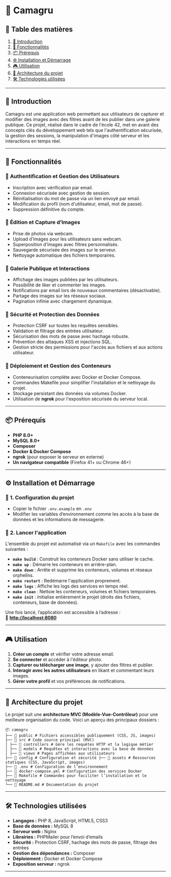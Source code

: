 # 📸 Camagru

## 📌 Table des matières
1. [📖 Introduction](#-introduction)  
2. [🚀 Fonctionnalités](#-fonctionnalités)  
3. [📦 Prérequis](#-prérequis)  
4. [⚙️ Installation et Démarrage](#️-installation-et-démarrage)  
5. [🎮 Utilisation](#-utilisation)  
6. [🔧 Architecture du projet](#-architecture-du-projet)  
7. [🛠 Technologies utilisées](#-technologies-utilisées)  

---

## 📖 Introduction
Camagru est une application web permettant aux utilisateurs de capturer et modifier des images avec des filtres avant de les publier dans une galerie publique. Ce projet, réalisé dans le cadre de l'école 42, met en avant des concepts clés du développement web tels que l'authentification sécurisée, la gestion des sessions, la manipulation d'images côté serveur et les interactions en temps réel.

---

## 🚀 Fonctionnalités
### 🔹 **Authentification et Gestion des Utilisateurs**
- Inscription avec vérification par email.
- Connexion sécurisée avec gestion de session.
- Réinitialisation du mot de passe via un lien envoyé par email.
- Modification du profil (nom d'utilisateur, email, mot de passe).
- Suppression définitive du compte.

### 🔹 **Édition et Capture d’Images**
- Prise de photos via webcam.
- Upload d’images pour les utilisateurs sans webcam.
- Superposition d’images avec filtres personnalisés.
- Sauvegarde sécurisée des images sur le serveur.
- Nettoyage automatique des fichiers temporaires.

### 🔹 **Galerie Publique et Interactions**
- Affichage des images publiées par les utilisateurs.
- Possibilité de liker et commenter les images.
- Notifications par email lors de nouveaux commentaires (désactivable).
- Partage des images sur les réseaux sociaux.
- Pagination infinie avec chargement dynamique.

### 🔹 **Sécurité et Protection des Données**
- Protection CSRF sur toutes les requêtes sensibles.
- Validation et filtrage des entrées utilisateur.
- Sécurisation des mots de passe avec hachage robuste.
- Prévention des attaques XSS et injections SQL.
- Gestion stricte des permissions pour l'accès aux fichiers et aux actions utilisateur.

### 🔹 **Déploiement et Gestion des Conteneurs**
- Conteneurisation complète avec Docker et Docker Compose.
- Commandes Makefile pour simplifier l'installation et le nettoyage du projet.
- Stockage persistant des données via volumes Docker.
- Utilisation de **ngrok** pour l'exposition sécurisée du serveur local.

---

## 📦 Prérequis
- **PHP 8.0+**
- **MySQL 8.0+**
- **Composer**
- **Docker & Docker Compose**
- **ngrok** (pour exposer le serveur en externe)
- **Un navigateur compatible** (Firefox 41+ ou Chrome 46+)

---

## ⚙️ Installation et Démarrage

### 🔹 **1. Configuration du projet**
- Copier le fichier `.env.example` en `.env`
- Modifier les variables d’environnement comme les accès à la base de données et les informations de messagerie.

### 🔹 **2. Lancer l'application**
L'ensemble du projet est automatisé via un `Makefile` avec les commandes suivantes :

- **`make build`** : Construit les conteneurs Docker sans utiliser le cache.  
- **`make up`** : Démarre les conteneurs en arrière-plan.  
- **`make down`** : Arrête et supprime les conteneurs, volumes et réseaux orphelins.  
- **`make restart`** : Redémarre l'application proprement.  
- **`make logs`** : Affiche les logs des services en temps réel.  
- **`make clean`** : Nettoie les conteneurs, volumes et fichiers temporaires.  
- **`make init`** : Initialise entièrement le projet (droits des fichiers, conteneurs, base de données).  

Une fois lancé, l’application est accessible à l’adresse :  
🔗 **[http://localhost:8080](http://localhost:8080)**

---

## 🎮 Utilisation

1. **Créer un compte** et vérifier votre adresse email.  
2. **Se connecter** et accéder à l'éditeur photo.  
3. **Capturer ou télécharger une image**, y ajouter des filtres et publier.  
4. **Interagir avec les autres utilisateurs** en likant et commentant leurs images.  
5. **Gérer votre profil** et vos préférences de notifications.  

---

## 🔧 Architecture du projet
Le projet suit une **architecture MVC (Modèle-Vue-Contrôleur)** pour une meilleure organisation du code. Voici un aperçu des principaux dossiers :

```
📦 camagru
├── 📂 public # Fichiers accessibles publiquement (CSS, JS, images)
├── 📂 src # Code source principal (MVC)
│ ├── 📂 controllers # Gère les requêtes HTTP et la logique métier
│ ├── 📂 models # Requêtes et interactions avec la base de données
│ ├── 📂 views # Pages affichées aux utilisateurs
├── 📂 config # Configuration et sécurité ├── 📂 assets # Ressources statiques (CSS, JavaScript, images)
├── 📜 .env # Configuration de l’environnement
├── 📜 docker-compose.yml # Configuration des services Docker
├── 📜 Makefile # Commandes pour faciliter l’installation et le nettoyage
└── 📜 README.md # Documentation du projet
```


---

## 🛠 Technologies utilisées
- **Langages :** PHP 8, JavaScript, HTML5, CSS3  
- **Base de données :** MySQL 8  
- **Serveur web :** Nginx  
- **Librairies :** PHPMailer pour l’envoi d’emails  
- **Sécurité :** Protection CSRF, hachage des mots de passe, filtrage des entrées  
- **Gestion des dépendances :** Composer  
- **Déploiement :** Docker et Docker Compose  
- **Exposition serveur :** ngrok  

---
